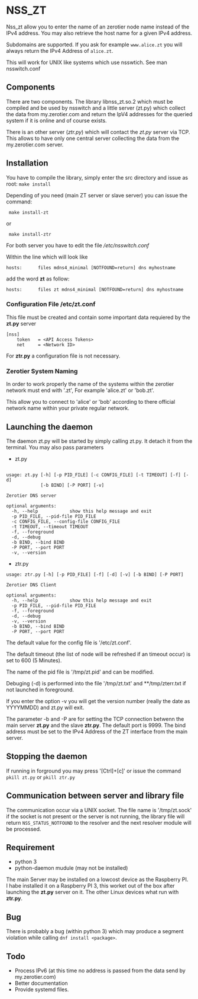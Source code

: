 # NSS_ZT

Nss_zt allow you to enter the name of an zerotier node name instead of
the IPv4 address. You may also retrieve the host name for a given IPv4 address.

Subdomains are supported. If you ask for example ``www.alice.zt`` you will always return the IPv4 Address of ```alice.zt```.

This will work for UNIX like systems which use nsswtich. See man
nsswitch.conf

## Components

There are two components. The library libnss_zt.so.2 which must be compiled
and be used by nsswitch and a little server (zt.py) which collect the
data from my.zerotier.com and return the IpV4 addresses for the queried
system if it is online and of course exists.

There is an other server (*ztr.py*) which will contact the *zt.py* server via TCP. This allows to have only one central server collecting the data from the my.zerotier.com server.

## Installation

You have to compile the library, simply enter the src directory and
issue as root: ```make install```

Depending of you need (main ZT server or slave server) you can issue the command:
 
``` make install-zt```

or

``` make install-ztr```


For both server you have to edit the file */etc/nsswitch.conf*

Within the line which will look like

```
hosts:      files mdns4_minimal [NOTFOUND=return] dns myhostname
```
add the word **zt** as follow:

```
hosts:      files zt mdns4_minimal [NOTFOUND=return] dns myhostname
```

### Configuration File /etc/zt.conf

This file must be created and contain some important data requiered by the **zt.py** server

```
[nss]
	token	= <API Access Tokens>
	net		= <Network ID>
```

For **ztr.py** a configuration file is not necessary.


### Zerotier System Naming
In order to work properly the name of the systems within the 
zerotier network must end with '.zt', For example 'alice.zt' or 'bob.zt'.

This allow you to connect to 'alice' or 'bob' according to there official network name within your private regular network.

## Launching the daemon
The daemon zt.py will be started by simply calling zt.py.
It detach it from the terminal. You may also pass parameters

* zt.py


```

usage: zt.py [-h] [-p PID_FILE] [-c CONFIG_FILE] [-t TIMEOUT] [-f] [-d]
             [-b BIND] [-P PORT] [-v]

Zerotier DNS server

optional arguments:
  -h, --help            show this help message and exit
  -p PID_FILE, --pid-file PID_FILE
  -c CONFIG_FILE, --config-file CONFIG_FILE
  -t TIMEOUT, --timeout TIMEOUT
  -f, --foreground
  -d, --debug
  -b BIND, --bind BIND
  -P PORT, --port PORT
  -v, --version

```
* ztr.py

```
usage: ztr.py [-h] [-p PID_FILE] [-f] [-d] [-v] [-b BIND] [-P PORT]

Zerotier DNS Client

optional arguments:
  -h, --help            show this help message and exit
  -p PID_FILE, --pid-file PID_FILE
  -f, --foreground
  -d, --debug
  -v, --version
  -b BIND, --bind BIND
  -P PORT, --port PORT

```

The default value for the config file is '/etc/zt.conf'.

The default timeout (the list of node will be refreshed if an timeout occur) is set to 600 (5 Minutes).

The name of the pid file is '/tmp/zt.pid' and can be modified.

Debuging (-d) is performed into the file '/tmp/zt.txt' and **/tmp/zterr.txt if not launched in foreground.

If you enter the option -v you will get the version number
(really the date as YYYYMMDD) and zt.py will exit.

The parameter -b and -P are for setting the TCP connection betwenn the main server **zt.py** and the slave **ztr.py**.
The default port is 9999. The bind address must be set to the IPv4 Address of the ZT interface from the main server.

## Stopping the daemon

If running in forground you may press '[Ctrl]+[c]' or issue the command ```pkill zt.py``` or ```pkill ztr.py```

## Communication between server and library file

The communication occur via a UNIX socket. The file name is '/tmp/zt.sock'
if the socket is not present or the server is not running, the library file will return ```NSS_STATUS_NOTFOUND``` to the resolver and the next resolver module will be processed.

## Requirement
* python 3
* python-daemon mudule (may not be installed)

The main Server may be installed on a lowcost device as the Raspberry PI.  
I habe installed it on a Raspberry PI 3, this worket out of the box after launching the **zt.py** server on it. The other Linux devices what run with **ztr.py**.

## Bug

There is probably a bug (within python 3) which may produce a segment violation while calling ```dnf install <package>```.

## Todo

* Process IPv6 (at this time no address is passed from the data send by my.zerotier.com)
* Better documentation
* Provide systemd files.



